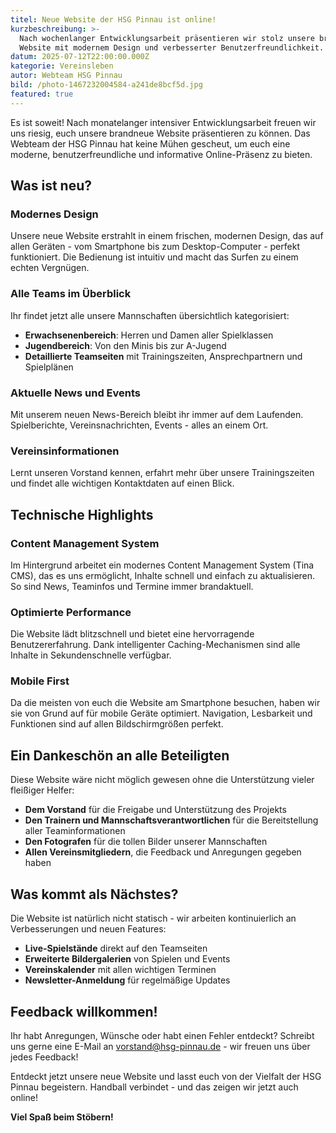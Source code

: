 ```yaml
---
titel: Neue Website der HSG Pinnau ist online!
kurzbeschreibung: >-
  Nach wochenlanger Entwicklungsarbeit präsentieren wir stolz unsere brandneue
  Website mit modernem Design und verbesserter Benutzerfreundlichkeit.
datum: 2025-07-12T22:00:00.000Z
kategorie: Vereinsleben
autor: Webteam HSG Pinnau
bild: /photo-1467232004584-a241de8bcf5d.jpg
featured: true
---
```


Es ist soweit! Nach monatelanger intensiver Entwicklungsarbeit freuen wir uns riesig, euch unsere brandneue Website präsentieren zu können. Das Webteam der HSG Pinnau hat keine Mühen gescheut, um euch eine moderne, benutzerfreundliche und informative Online-Präsenz zu bieten.

## Was ist neu?

### Modernes Design

Unsere neue Website erstrahlt in einem frischen, modernen Design, das auf allen Geräten - vom Smartphone bis zum Desktop-Computer - perfekt funktioniert. Die Bedienung ist intuitiv und macht das Surfen zu einem echten Vergnügen.

### Alle Teams im Überblick

Ihr findet jetzt alle unsere Mannschaften übersichtlich kategorisiert:

* **Erwachsenenbereich**: Herren und Damen aller Spielklassen
* **Jugendbereich**: Von den Minis bis zur A-Jugend
* **Detaillierte Teamseiten** mit Trainingszeiten, Ansprechpartnern und Spielplänen

### Aktuelle News und Events

Mit unserem neuen News-Bereich bleibt ihr immer auf dem Laufenden. Spielberichte, Vereinsnachrichten, Events - alles an einem Ort.

### Vereinsinformationen

Lernt unseren Vorstand kennen, erfahrt mehr über unsere Trainingszeiten und findet alle wichtigen Kontaktdaten auf einen Blick.

## Technische Highlights

### Content Management System

Im Hintergrund arbeitet ein modernes Content Management System (Tina CMS), das es uns ermöglicht, Inhalte schnell und einfach zu aktualisieren. So sind News, Teaminfos und Termine immer brandaktuell.

### Optimierte Performance

Die Website lädt blitzschnell und bietet eine hervorragende Benutzererfahrung. Dank intelligenter Caching-Mechanismen sind alle Inhalte in Sekundenschnelle verfügbar.

### Mobile First

Da die meisten von euch die Website am Smartphone besuchen, haben wir sie von Grund auf für mobile Geräte optimiert. Navigation, Lesbarkeit und Funktionen sind auf allen Bildschirmgrößen perfekt.

## Ein Dankeschön an alle Beteiligten

Diese Website wäre nicht möglich gewesen ohne die Unterstützung vieler fleißiger Helfer:

* **Dem Vorstand** für die Freigabe und Unterstützung des Projekts
* **Den Trainern und Mannschaftsverantwortlichen** für die Bereitstellung aller Teaminformationen
* **Den Fotografen** für die tollen Bilder unserer Mannschaften
* **Allen Vereinsmitgliedern**, die Feedback und Anregungen gegeben haben

## Was kommt als Nächstes?

Die Website ist natürlich nicht statisch - wir arbeiten kontinuierlich an Verbesserungen und neuen Features:

* **Live-Spielstände** direkt auf den Teamseiten
* **Erweiterte Bildergalerien** von Spielen und Events
* **Vereinskalender** mit allen wichtigen Terminen
* **Newsletter-Anmeldung** für regelmäßige Updates

## Feedback willkommen!

Ihr habt Anregungen, Wünsche oder habt einen Fehler entdeckt? Schreibt uns gerne eine E-Mail an [vorstand@hsg-pinnau.de](mailto:vorstand@hsg-pinnau.de) - wir freuen uns über jedes Feedback!

Entdeckt jetzt unsere neue Website und lasst euch von der Vielfalt der HSG Pinnau begeistern. Handball verbindet - und das zeigen wir jetzt auch online!

**Viel Spaß beim Stöbern!**
